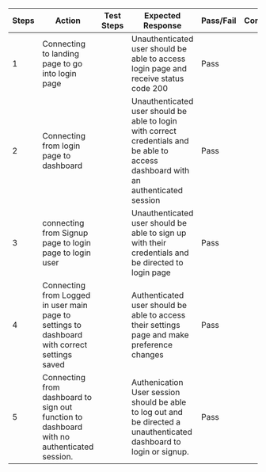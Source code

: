 |     Steps       	|     Action                                                                                                     	|  Test Steps 	|     Expected Response                                                                                                                          	|     Pass/Fail    	|     Comments    	|
|----------------	|----------------------------------------------------------------------------------------------------------------	|-------------	|------------------------------------------------------------------------------------------------------------------------------------------------	|------------------	|-----------------	|
|     1 	|     Connecting  to landing  page to go into login page                                                    	|             	|     Unauthenticated user should   be able to access login page and receive status code 200                                                     	|     Pass         	|                 	|
| 2    	|     Connecting from   login page to  dashboard                            	|                                	|     Unauthenticated user should   be able to login with correct credentials and be able to access dashboard   with an authenticated session    	|     Pass         	|                 	|
|  3    	|      connecting from   Signup page to login page to login user                                          	|             	|     Unauthenticated user should   be able to sign up with their credentials and be directed to login page                                      	|     Pass         	|                 	|
|     4 	|     Connecting  from   Logged in user main page to settings to dashboard with correct settings saved    	|             	|     Authenticated user should   be able to access their settings page and make preference changes                                              	|     Pass         	|                 	|
|     5 	|     Connecting from   dashboard to sign out function to dashboard with no authenticated session.       	|             	|     Authenication User   session should be able to log out and be directed a unauthenticated dashboard   to login or signup.                	|     Pass         	|                 	|
